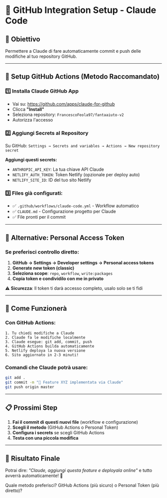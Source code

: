 # 🔄 GitHub Integration Setup - Claude Code

## 🎯 Obiettivo
Permettere a Claude di fare automaticamente commit e push delle modifiche al tuo repository GitHub.

---

## 🔧 **Setup GitHub Actions (Metodo Raccomandato)**

### 1️⃣ **Installa Claude GitHub App**
- Vai su: https://github.com/apps/claude-for-github
- Clicca **"Install"**
- Seleziona repository: `FrancescoFeola97/fantaaiuto-v2`
- Autorizza l'accesso

### 2️⃣ **Aggiungi Secrets al Repository**
Su GitHub: `Settings → Secrets and variables → Actions → New repository secret`

**Aggiungi questi secrets:**
- `ANTHROPIC_API_KEY`: La tua chiave API Claude
- `NETLIFY_AUTH_TOKEN`: Token Netlify (opzionale per deploy auto)
- `NETLIFY_SITE_ID`: ID del tuo sito Netlify

### 3️⃣ **Files già configurati:**
- ✅ `.github/workflows/claude-code.yml` - Workflow automatico
- ✅ `CLAUDE.md` - Configurazione progetto per Claude
- ✅ File pronti per il commit

---

## 🔑 **Alternative: Personal Access Token**

### **Se preferisci controllo diretto:**

1. **GitHub → Settings → Developer settings → Personal access tokens**
2. **Generate new token (classic)**
3. **Seleziona scope**: `repo`, `workflow`, `write:packages`
4. **Copia token e condividilo con me in privato**

⚠️ **Sicurezza**: Il token ti darà accesso completo, usalo solo se ti fidi

---

## 🚀 **Come Funzionerà**

### **Con GitHub Actions:**
```
1. Tu chiedi modifiche a Claude
2. Claude fa le modifiche localmente  
3. Claude esegue: git add, commit, push
4. GitHub Actions builda automaticamente
5. Netlify deploya la nuova versione
6. Sito aggiornato in 2-3 minuti!
```

### **Comandi che Claude potrà usare:**
```bash
git add .
git commit -m "🔧 Feature XYZ implementata via Claude"
git push origin master
```

---

## 📋 **Prossimi Step**

1. **Fai il commit di questi nuovi file** (workflow e configurazione)
2. **Scegli il metodo** (GitHub Actions o Personal Token)
3. **Configura i secrets** se scegli GitHub Actions
4. **Testa con una piccola modifica**

---

## 🎊 **Risultato Finale**
Potrai dire: *"Claude, aggiungi questa feature e deployala online"* e tutto avverrà automaticamente! 🚀

Quale metodo preferisci? GitHub Actions (più sicuro) o Personal Token (più diretto)?